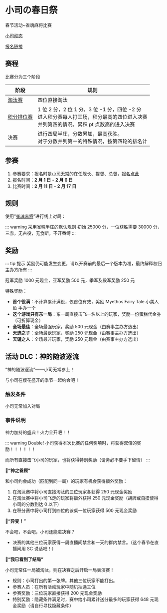 # 小司の春日祭

春节活动~雀魂麻将比赛

[小司动态](https://t.bilibili.com/486826936621196309)

[报名链接](https://wj.qq.com/s2/7986823/c6ae/)

## 赛程

比赛分为三个阶段

| 阶段                       | 规则                                                                                                                                     |
| -------------------------- | ---------------------------------------------------------------------------------------------------------------------------------------- |
| [淘汰赛](./stage-1.md)     | 四位直接淘汰                                                                                                                             |
| [积分排位赛](./stage-2.md) | 1 位 2 分，2 位 1 分，3 位 -1 分，四位 -2 分<br>进入积分赛每人打三场，积分最高的四位进入决赛<br>并列第四的情况，累积 pt 点数高的进入决赛 |
| 决赛                       | 进行四局半庄，分数累加，最高获胜。<br>对于分数并列第一的特殊情况，按第四轮的排名计                                                       |

## 参赛

1. 参赛要求：报名时是[小司无常](https://live.bilibili.com/14846654)的在任舰长、提督、总督，[报名点此](https://wj.qq.com/s2/7986823/c6ae/)
2. 报名时间：**2 月 1 日** - **2 月 6 日**
3. 比赛时间：**2 月 11 日** - **2 月 17 日**

## 规则

使用“[雀魂麻將](https://www.maj-soul.com/#/home)”进行线上对局：

::: warning 采用雀魂半庄的默认规则
初始 25000 分，一位获胜需要 30000 分，三赤，无古役，无食断，不开番缚
:::

## 奖励

::: tip 提示
奖励仍可能发生变更，请以开赛前的最后一个版本为准，最终解释权归主办方所有
:::

冠军奖励 1000 元现金，亚军奖励 500 元，季军及殿军奖励 250 元

特殊奖励：

- **首个役满**：不计算累计满役，仅首位有效，奖励 Myethos Fairy Tale 小美人鱼 手办一个
- **这个游戏只有东一局**：东一局直接击飞一名以上的玩家，奖励一份蛋糕代金券（可折算现金）
- **全场最佳**：全场最强玩家，奖励 500 元现金（由赛事主办方选出）
- **天选之子**：全场最欧玩家，奖励 250 元现金（由赛事主办方选出）
- **天谴之人**：全场最非玩家，奖励 250 元现金（由赛事主办方选出）

## 活动 DLC：神的随波逐流

“神的随波逐流”——小司无常参上！

与小司在樱花盛开的季节一起约会吧！

### 触发条件

小司无常加入对局

### 事件说明

神力加持的盛典！火力全开吧！！

::: warning Double!
小司获得本次比赛的任何奖项时，将获得双倍的奖励！！！！！！

而所有直接击飞小司的玩家，也将获得特别奖励（请务必不要手下留情）
:::

**🌟“神之眷顾”**

和小司约会成功（匹配到同一局）的玩家有机会获得额外奖励：

1. 在淘汰赛中将小司直接淘汰的三位玩家各获得 250 元现金奖励
1. 在淘汰赛中将小司飞走的玩家将额外获得 250 元现金奖励（胡牌或自摸使得小司的分数到达 0 以下）
1. 在积分赛中将小司打到四位的该桌一位玩家获得 500 元现金奖励

**🌟“异变！”**

不会吧，不会吧，小司还能进决赛？

- 决赛的其他三位玩家获得一周直播间禁言和一天的群内禁言。（这个春节在直播间用 SC 说话吧！）

**🌟“我已看到了结局”**

小司无常任一局被淘汰，则在决赛之后开启一局表演赛！

- 规则：小司打出的第一张牌。其他三位玩家不能打出。<span title="恭喜你找到了隐藏条件" class="easter-egg">（终局小司必须一位）</span>
- 参赛人员：在所有活动玩家中随机抽选三位
- 参赛奖励：三位玩家直接获得 200 元现金奖励
- 特别奖励：隐藏条件满足时，赛中给小司累计送分最多的玩家获得 648 元现金奖励（请自行寻找隐藏条件）

<style>
.yuu-theme-dark .easter-egg {
  color: #1a1a1a;
}
.easter-egg {
  color: white;
}
</style>
